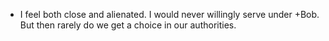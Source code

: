 - I feel both close and alienated. I would never willingly serve under +Bob. But then rarely do we get a choice in our authorities.